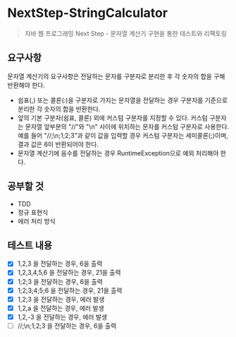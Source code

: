 # NextStep-StringCalculator

> 자바 웹 프로그래밍 Next Step - 문자열 계산기 구현을 통한 테스트와 리팩토링

## 요구사항

문자열 계산기의 요구사항은 전달하는 문자를 구분자로 분리한 후 각 숫자의 합을 구해 반환해야 한다.

- 쉽표(,) 또는 콜론(:)을 구분자로 가지는 문자열을 전달하는 경우 구분자를 기준으로 분리한 각 숫자의 합을 반환한다.
- 앞의 기본 구분자(쉼표, 콜론) 외에 커스텀 구분자를 지정할 수 있다. 커스텀 구분자는 문자열 앞부분의 "//"와 "\n" 사이에 위치하는 문자를 커스텀 구분자로 사용한다. 예를 들어 "//;\n;1;2;3"과
  같이 값을 입력할 경우 커스텀 구분자는 세미콜론(;)이며, 결과 값은 6이 반환되어야 한다.
- 문자열 계산기에 음수를 전달하는 경우 RuntimeException으로 예외 처리해야 한다.

## 공부할 것

- TDD
- 정규 표현식
- 에러 처리 방식

## 테스트 내용

- [x] 1,2,3 을 전달하는 경우, 6을 출력
- [x] 1,2,3,4,5,6 을 전달하는 경우, 21을 출력
- [x] 1;2;3 을 전달하는 경우, 6을 출력
- [x] 1;2;3;4;5;6 을 전달하는 경우, 21을 출력
- [x] 1,2;3 을 전달하는 경우, 에러 발생
- [x] 1,2,a 을 전달하는 경우, 에러 발생
- [x] 1,2,-3 을 전달하는 경우, 에러 발생
- [ ] //;\n;1;2;3 을 전달하는 경우, 6을 출력
